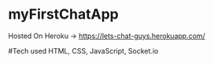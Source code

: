 # myFirstChatApp
Hosted On Heroku -> https://lets-chat-guys.herokuapp.com/

#Tech used
HTML, CSS, JavaScript, Socket.io
